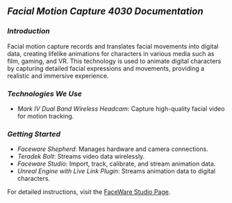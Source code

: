 ## *Facial Motion Capture 4030 Documentation*

### *Introduction*

Facial motion capture records and translates facial movements into digital data, creating lifelike animations for characters in various media such as film, gaming, and VR.
This technology is used to animate digital characters by capturing detailed facial expressions and movements, providing a realistic and immersive experience.

### *Technologies We Use*

- *Mark IV Dual Band Wireless Headcam*: Capture high-quality facial video for motion tracking.

### *Getting Started*
- *Faceware Shepherd*: Manages hardware and camera connections.
- *Teradek Bolt*: Streams video data wirelessly.
- *Faceware Studio*: Import, track, calibrate, and stream animation data.
- *Unreal Engine with Live Link Plugin*: Streams animation data to digital characters.

For detailed instructions, visit the [FaceWare Studio Page](faceWareStudio.md).
